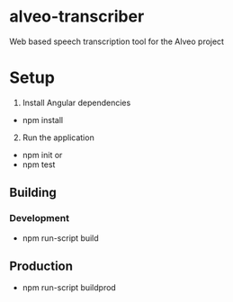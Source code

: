 # alveo-transcriber
Web based speech transcription tool for the Alveo project

# Setup 
1. Install Angular dependencies
  - npm install

2. Run the application
  - npm init
  or
  - npm test

## Building
### Development
- npm run-script build

## Production
- npm run-script buildprod
